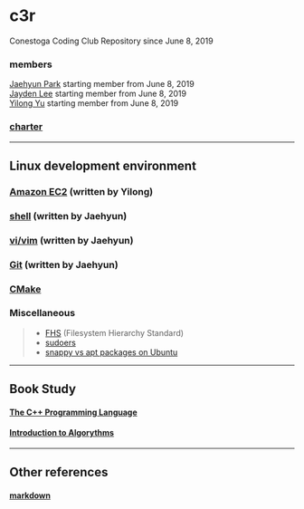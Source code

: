 # c3r 
Conestoga Coding Club Repository since June 8, 2019

### members
[Jaehyun Park](https://jaeyp.github.io/) starting member from June 8, 2019  
[Jayden Lee](https://nowhh01.github.io/) starting member from June 8, 2019  
[Yilong Yu]() starting member from June 8, 2019  

### [charter](https://github.com/jaeyp/c3r/blob/master/doc/charter)

---

## Linux development environment
### [Amazon EC2](https://github.com/jaeyp/c3r/tree/master/ec2) (written by Yilong)

### [shell](https://github.com/jaeyp/c3r/tree/master/shell) (written by Jaehyun)

### [vi/vim](https://github.com/jaeyp/c3/tree/master/vi) (written by Jaehyun)

### [Git](https://github.com/jaeyp/c3/tree/master/git) (written by Jaehyun)

### [CMake](https://github.com/jaeyp/c3/tree/master/cmake)

### Miscellaneous
> * [FHS](https://refspecs.linuxfoundation.org/FHS_3.0/fhs/index.html) (Filesystem Hierarchy Standard)  
> * [sudoers]()
> * [snappy vs apt packages on Ubuntu]()

---

## Book Study
#### [The C++ Programming Language](https://github.com/jaeyp/c3r/tree/master/book/the_c%2B%2B_programming_language)  

#### [Introduction to Algorythms](https://github.com/jaeyp/c3r/tree/master/book/introduction_to_algorythms)  

---
<!-- Comments out future plans
## Opensource Analysis

---

## Coding Challenge
#### [CodeForces]()

---

## Project

---
-->

## Other references
#### [markdown](https://github.com/jaeyp/markdown)
